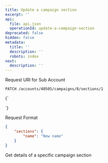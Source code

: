 ```yaml
---
title: Update a campaign section
excerpt: ''
api:
  file: api.json
  operationId: update-a-campaign-section
deprecated: false
hidden: false
metadata:
  title: ''
  description: ''
  robots: index
next:
  description: ''
---
```

Request URI for Sub Account

```
PATCH /accounts/40505/campaigns/8/sections/1
```

<HTMLBlock>{`
<div></div>

<style></style>
`}</HTMLBlock>

Request Format

```json
{
    "sections": {
        "name": "New name"
    }
}
```

Get details of a specific campaign section